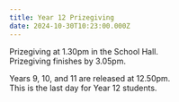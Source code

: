 ```yaml
---
title: Year 12 Prizegiving
date: 2024-10-30T10:23:00.000Z
---
```

Prizegiving at 1.30pm in the School Hall.  
Prizegiving finishes by 3.05pm.  

Years 9, 10, and 11 are released at 12.50pm.  
This is the last day for Year 12 students.
